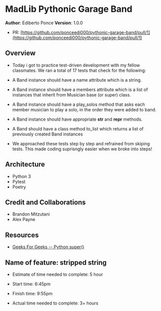 # MadLib Pythonic Garage Band

**Author**: Ediberto Ponce
**Version**: 1.0.0

- PR: [https://github.com/ponceedi000/pythonic-garage-band/pull/1](https://github.com/ponceedi000/pythonic-garage-band/pull/1)

## Overview

- Today i got to practice test-driven development with my fellow classmates. We ran a total of 17 tests that check for the following:
- A Band instance should have a name attribute which is a string.
- A Band instance should have a members attribute which is a list of instances that inherit from Musician base (or super) class.
- A Band instance should have a play_solos method that asks each member musician to play a solo, in the order they were added to band.
- A Band instance should have appropriate __str__ and __repr__ methods.
- A Band should have a class method to_list which returns a list of previously created Band instances

- We approached these tests step by step and refrained from skiping tests. This made coding suprisngly easier when we broke into steps!


## Architecture

- Python 3
- Pytest
- Poetry


## Credit and Collaborations

- Brandon Mitzutani
- Alex Payne

## Resources

- [Geeks For Geeks -- Python super()](https://www.geeksforgeeks.org/python-super/)

## Name of feature: stripped string

- Estimate of time needed to complete: 5 hour

- Start time: 6:45pm

- Finish time: 9:55pm

- Actual time needed to complete: 3+ hours
